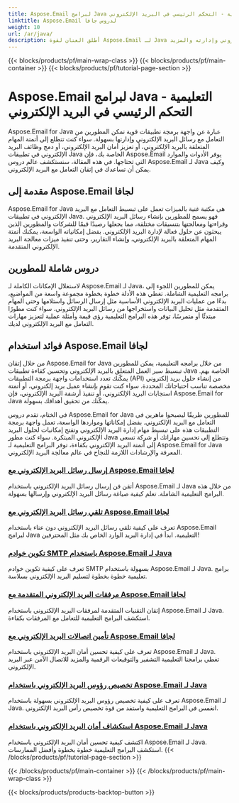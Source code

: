 ```yaml
---
title: Aspose.Email لبرامج Java التعليمية - التحكم الرئيسي في البريد الإلكتروني
linktitle: Aspose.Email لدروس جافا
weight: 10
url: /ar/java/
description: أطلق العنان لقوة Aspose.Email لـ Java من خلال البرامج التعليمية الشاملة. تعلم كيفية التعامل مع البريد الإلكتروني وإدارته والمزيد.
---
```


{{< blocks/products/pf/main-wrap-class >}}
{{< blocks/products/pf/main-container >}}
{{< blocks/products/pf/tutorial-page-section >}}

# Aspose.Email لبرامج Java التعليمية - التحكم الرئيسي في البريد الإلكتروني


Aspose.Email for Java عبارة عن واجهة برمجة تطبيقات قوية تمكن المطورين من التعامل مع رسائل البريد الإلكتروني وإدارتها بسهولة. سواء كنت تتطلع إلى أتمتة المهام المتعلقة بالبريد الإلكتروني، أو تعزيز أمان البريد الإلكتروني، أو دمج وظائف البريد الإلكتروني في تطبيقات Java الخاصة بك، فإن Aspose.Email يوفر الأدوات والموارد التي تحتاجها. في هذه المقالة، سنستكشف عالم دروس Aspose.Email لـ Java وكيف يمكن أن تساعدك في إتقان التعامل مع البريد الإلكتروني.

## مقدمة إلى Aspose.Email لجافا

Aspose.Email for Java هي مكتبة غنية بالميزات تعمل على تبسيط التعامل مع البريد الإلكتروني في تطبيقات Java. فهو يسمح للمطورين بإنشاء رسائل البريد الإلكتروني وقراءتها ومعالجتها بتنسيقات مختلفة، مما يجعلها رصيدًا قيمًا للشركات والمطورين الذين يبحثون عن حلول فعالة لإدارة البريد الإلكتروني. بفضل إمكانياته الواسعة، يمكنك أتمتة المهام المتعلقة بالبريد الإلكتروني، وإنشاء التقارير، وحتى تنفيذ ميزات معالجة البريد الإلكتروني المتقدمة.

## دروس شاملة للمطورين

لاستغلال الإمكانات الكاملة لـ Aspose.Email لـ Java، يمكن للمطورين اللجوء إلى برامجه التعليمية الشاملة. تغطي هذه الأدلة خطوة بخطوة مجموعة واسعة من المواضيع، بدءًا من عمليات البريد الإلكتروني الأساسية مثل إرسال الرسائل واستلامها وحتى المهام المتقدمة مثل تحليل البيانات واستخراجها من رسائل البريد الإلكتروني. سواء كنت مطورًا مبتدئًا أو متمرسًا، توفر هذه البرامج التعليمية رؤى قيمة وأمثلة عملية لتعزيز مهارات التعامل مع البريد الإلكتروني لديك.

## فوائد استخدام Aspose.Email لجافا

من خلال إتقان Aspose.Email for Java من خلال برامجه التعليمية، يمكن للمطورين تبسيط سير العمل المتعلق بالبريد الإلكتروني وتحسين كفاءة تطبيقات Java الخاصة بهم. يمكّنك تعدد استخدامات واجهة برمجة التطبيقات (API) من إنشاء حلول بريد إلكتروني مخصصة تناسب احتياجاتك المحددة. سواء كنت تقوم بإنشاء عميل بريد إلكتروني، أو أتمتة استجابات البريد الإلكتروني، أو تنفيذ أرشفة البريد الإلكتروني، فإن Aspose.Email for Java يمكّنك من تحقيق أهدافك بسهولة.

في الختام، تقدم دروس Aspose.Email for Java للمطورين طريقًا ليصبحوا ماهرين في التعامل مع البريد الإلكتروني. بفضل إمكاناتها ومواردها الواسعة، تعمل واجهة برمجة التطبيقات هذه على تبسيط مهام إدارة البريد الإلكتروني وتفتح إمكانيات لحلول البريد الإلكتروني المبتكرة. سواء كنت مطور Java وتتطلع إلى تحسين مهاراتك أو شركة تسعى إلى أتمتة البريد الإلكتروني بكفاءة، توفر البرامج التعليمية لـ Aspose.Email for Java المعرفة والإرشادات اللازمة للنجاح في عالم معالجة البريد الإلكتروني.

### [إرسال رسائل البريد الإلكتروني مع Aspose.Email لجافا](./sending-emails/)
أتقن فن إرسال رسائل البريد الإلكتروني باستخدام Aspose.Email لـ Java من خلال هذه البرامج التعليمية الشاملة. تعلم كيفية صياغة رسائل البريد الإلكتروني وإرسالها بسهولة.
### [تلقي رسائل البريد الإلكتروني مع Aspose.Email لجافا](./receiving-emails/)
تعرف على كيفية تلقي رسائل البريد الإلكتروني دون عناء باستخدام Aspose.Email لبرامج Java التعليمية. ابدأ في إدارة البريد الوارد الخاص بك مثل المحترفين!
### [تكوين خوادم SMTP باستخدام Aspose.Email لـ Java](./configuring-smtp-servers/)
تعرف على كيفية تكوين خوادم SMTP بسهولة باستخدام Aspose.Email لـ Java. برامج تعليمية خطوة بخطوة لتسليم البريد الإلكتروني بسلاسة.
### [مرفقات البريد الإلكتروني المتقدمة مع Aspose.Email لجافا](./advanced-email-attachments/)
إتقان التقنيات المتقدمة لمرفقات البريد الإلكتروني باستخدام Aspose.Email لـ Java. استكشف البرامج التعليمية للتعامل مع المرفقات بكفاءة.
### [تأمين اتصالات البريد الإلكتروني مع Aspose.Email لجافا](./securing-email-communications/)
تعرف على كيفية تحسين أمان البريد الإلكتروني باستخدام Aspose.Email لـ Java. تغطي برامجنا التعليمية التشفير والتوقيعات الرقمية والمزيد للاتصال الآمن عبر البريد الإلكتروني.
### [تخصيص رؤوس البريد الإلكتروني باستخدام Aspose.Email لـ Java](./customizing-email-headers/)
تعرف على كيفية تخصيص رؤوس البريد الإلكتروني بسهولة باستخدام Aspose.Email لـ Java. انغمس في البرامج التعليمية واستفد من قوة تخصيص رأس البريد الإلكتروني.
### [استكشاف أمان البريد الإلكتروني باستخدام Aspose.Email لـ Java](./exploring-email-security/)
اكتشف كيفية تحسين أمان البريد الإلكتروني باستخدام Aspose.Email لـ Java. استكشف البرامج التعليمية خطوة بخطوة وأفضل الممارسات.
{{< /blocks/products/pf/tutorial-page-section >}}

{{< /blocks/products/pf/main-container >}}
{{< /blocks/products/pf/main-wrap-class >}}

{{< blocks/products/products-backtop-button >}}
